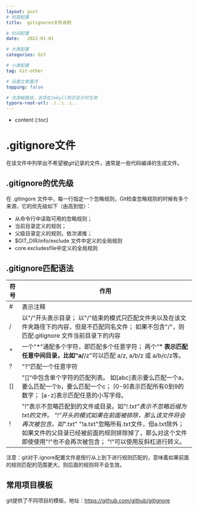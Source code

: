 ```yaml
---
layout: post
# 标题配置
title:  gitignores文件说明

# 时间配置
date:   2022-01-01

# 大类配置
categories: Git

# 小类配置
tag: Git-other

# 设置文章置顶
topping: false

# 资源根路径，该项在Jekyll网页显示时无用
typora-root-url: ./..\..\..
---
```


* content
{:toc}


# .gitignore文件

在该文件中列举出不希望被git记录的文件，通常是一些代码编译的生成文件。

## .gitignore的优先级

在 .gitingore 文件中，每一行指定一个忽略规则，Git检查忽略规则的时候有多个来源，它的优先级如下（由高到低）：

- 从命令行中读取可用的忽略规则；
- 当前目录定义的规则；
- 父级目录定义的规则，依次递推；
- $GIT_DIR/info/exclude 文件中定义的全局规则
- core.excludesfile中定义的全局规则

## .gitignore匹配语法

| 符号 | 作用                                                         |
| ---- | ------------------------------------------------------------ |
| #    | 表示注释                                                     |
| /    | 以"/"开头表示目录；  以"/"结束的模式只匹配文件夹以及在该文件夹路径下的内容，但是不匹配同名文件；  如果不包含"/"，则匹配.gitignore 文件当前目录下的内容 |
| *    | 一个"*"通配多个字符，即匹配多个任意字符；  两个"**" 表示匹配任意中间目录，比如"a/**/z"可以匹配 a/z, a/b/z 或 a/b/c/z等。 |
| ?    | "?"匹配一个任意字符                                          |
| []   | "[]"中包含单个字符的匹配列表。  如[abc]表示要么匹配一个a，要么匹配一个b，要么匹配一个c；  [0-9]表示匹配所有0到9的数字；  [a-z]表示匹配任意的小写字母。 |
| !    | "!"表示不忽略匹配到的文件或目录。如"!*.txt"表示不忽略后缀为txt的文件。  "!"开头的模式如果在前面被排除，那么该文件将会再次被包含。如"*.txt" "!a.txt"忽略所有.txt文件，但a.txt除外；  如果文件的父目录已经被前面的规则排除掉了，那么对这个文件即使使用"!"也不会再次被包含；  "!"可以使用反斜杠进行转义。 |

注意：git对于.ignore配置文件是按行从上到下进行规则匹配的，意味着如果前面的规则匹配的范围更大，则后面的规则将不会生效。

## 常用项目模板

git提供了不同项目的模板，地址：https://github.com/github/gitignore




